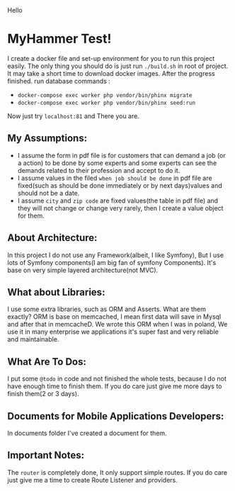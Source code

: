 Hello

MyHammer Test!
===

I create a docker file and set-up environment for you to run this project easily.
The only thing you should do is just run `./build.sh` in root of project.
It may take a short time to download docker images.
After the progress finished. run database commands :
  - `docker-compose exec worker php vendor/bin/phinx migrate`
  - `docker-compose exec worker php vendor/bin/phinx seed:run`
 
Now just try `localhost:81` and There you are. 

My Assumptions:
---
- I assume the form in pdf file is for customers that can demand a job (or a action) to be done by some experts and some experts can see the demands related to their profession and accept to do it.
- I assume values in the filed `when job should be done` in pdf file are fixed(such as should be done immediately or by next days)values and should not be a date. 
- I assume `city` and `zip code` are fixed values(the table in pdf file) and they will not change or change very rarely, then I create a value object for them.

About Architecture:
---
In this project I do not use any Framework(albeit, I like Symfony), But I use lots of Symfony components(I am big fan of symfony Components).
It's base on very simple layered architecture(not MVC).

What about Libraries:
---
I use some extra libraries, such as ORM and Asserts.
What are them exactly? ORM is base on memcached, I mean first data will save in Mysql and after that in memcacheD.
We wrote this ORM when I was in poland, We use it in many enterprise we applications it's super fast and very reliable and maintainable.

What Are To Dos:
--
I put some `@todo` in code and not finished the whole tests, because I do not have enough time to finish them. If you do care just give me more days to finish them(2 or 3 days).

Documents for Mobile Applications Developers:
--
In documents folder I've created a document for them.
 
Important Notes:
---
The `router` is completely done, It only support simple routes.
 If you do care just give me a time to create Route Listener and providers. 